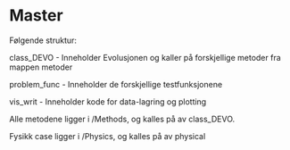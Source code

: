 # Master

Følgende struktur:

class_DEVO - Inneholder Evolusjonen og kaller på forskjellige metoder fra mappen metoder


problem_func - Inneholder de forskjellige testfunksjonene


vis_writ - Inneholder kode for data-lagring og plotting




Alle metodene ligger i /Methods, og kalles på av class_DEVO.


Fysikk case ligger i /Physics, og kalles på av physical
